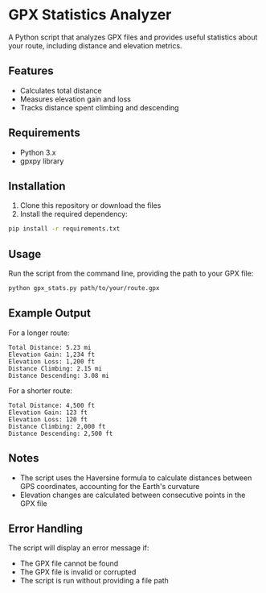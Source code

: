 # GPX Statistics Analyzer

A Python script that analyzes GPX files and provides useful statistics about your route, including distance and elevation metrics.

## Features

- Calculates total distance
- Measures elevation gain and loss
- Tracks distance spent climbing and descending

## Requirements

- Python 3.x
- gpxpy library

## Installation

1. Clone this repository or download the files
2. Install the required dependency:
```bash
pip install -r requirements.txt
```

## Usage

Run the script from the command line, providing the path to your GPX file:

```bash
python gpx_stats.py path/to/your/route.gpx
```

## Example Output

For a longer route:
```
Total Distance: 5.23 mi
Elevation Gain: 1,234 ft
Elevation Loss: 1,200 ft
Distance Climbing: 2.15 mi
Distance Descending: 3.08 mi
```

For a shorter route:
```
Total Distance: 4,500 ft
Elevation Gain: 123 ft
Elevation Loss: 120 ft
Distance Climbing: 2,000 ft
Distance Descending: 2,500 ft
```

## Notes

- The script uses the Haversine formula to calculate distances between GPS coordinates, accounting for the Earth's curvature
- Elevation changes are calculated between consecutive points in the GPX file

## Error Handling

The script will display an error message if:
- The GPX file cannot be found
- The GPX file is invalid or corrupted
- The script is run without providing a file path

